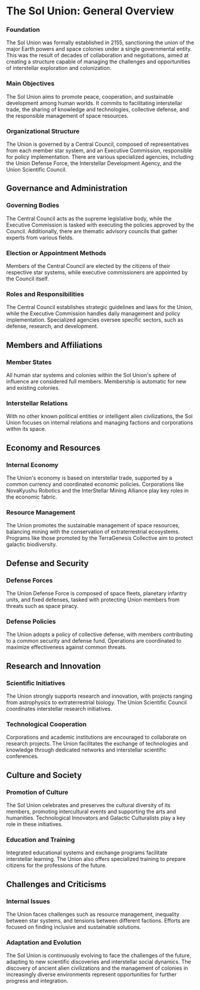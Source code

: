 # The Sol Union: General Overview

### Foundation
The Sol Union was formally established in 2155, sanctioning the union of the major Earth powers and space colonies under a single governmental entity. This was the result of decades of collaboration and negotiations, aimed at creating a structure capable of managing the challenges and opportunities of interstellar exploration and colonization.

### Main Objectives
The Sol Union aims to promote peace, cooperation, and sustainable development among human worlds. It commits to facilitating interstellar trade, the sharing of knowledge and technologies, collective defense, and the responsible management of space resources.

### Organizational Structure
The Union is governed by a Central Council, composed of representatives from each member star system, and an Executive Commission, responsible for policy implementation. There are various specialized agencies, including the Union Defense Force, the Interstellar Development Agency, and the Union Scientific Council.

## Governance and Administration

### Governing Bodies
The Central Council acts as the supreme legislative body, while the Executive Commission is tasked with executing the policies approved by the Council. Additionally, there are thematic advisory councils that gather experts from various fields.

### Election or Appointment Methods
Members of the Central Council are elected by the citizens of their respective star systems, while executive commissioners are appointed by the Council itself.

### Roles and Responsibilities
The Central Council establishes strategic guidelines and laws for the Union, while the Executive Commission handles daily management and policy implementation. Specialized agencies oversee specific sectors, such as defense, research, and development.

## Members and Affiliations

### Member States
All human star systems and colonies within the Sol Union's sphere of influence are considered full members. Membership is automatic for new and existing colonies.

### Interstellar Relations
With no other known political entities or intelligent alien civilizations, the Sol Union focuses on internal relations and managing factions and corporations within its space.

## Economy and Resources

### Internal Economy
The Union's economy is based on interstellar trade, supported by a common currency and coordinated economic policies. Corporations like NovaKyushu Robotics and the InterStellar Mining Alliance play key roles in the economic fabric.

### Resource Management
The Union promotes the sustainable management of space resources, balancing mining with the conservation of extraterrestrial ecosystems. Programs like those promoted by the TerraGenesis Collective aim to protect galactic biodiversity.

## Defense and Security

### Defense Forces
The Union Defense Force is composed of space fleets, planetary infantry units, and fixed defenses, tasked with protecting Union members from threats such as space piracy.

### Defense Policies
The Union adopts a policy of collective defense, with members contributing to a common security and defense fund. Operations are coordinated to maximize effectiveness against common threats.

## Research and Innovation

### Scientific Initiatives
The Union strongly supports research and innovation, with projects ranging from astrophysics to extraterrestrial biology. The Union Scientific Council coordinates interstellar research initiatives.

### Technological Cooperation
Corporations and academic institutions are encouraged to collaborate on research projects. The Union facilitates the exchange of technologies and knowledge through dedicated networks and interstellar scientific conferences.

## Culture and Society

### Promotion of Culture
The Sol Union celebrates and preserves the cultural diversity of its members, promoting intercultural events and supporting the arts and humanities. Technological Innovators and Galactic Culturalists play a key role in these initiatives.

### Education and Training
Integrated educational systems and exchange programs facilitate interstellar learning. The Union also offers specialized training to prepare citizens for the professions of the future.

## Challenges and Criticisms

### Internal Issues
The Union faces challenges such as resource management, inequality between star systems, and tensions between different factions. Efforts are focused on finding inclusive and sustainable solutions.

### Adaptation and Evolution
The Sol Union is continuously evolving to face the challenges of the future, adapting to new scientific discoveries and interstellar social dynamics. The discovery of ancient alien civilizations and the management of colonies in increasingly diverse environments represent opportunities for further progress and integration.

